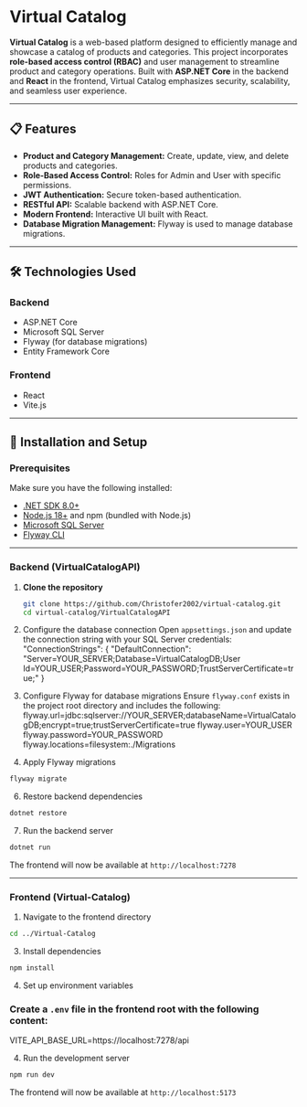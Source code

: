 ﻿# Virtual Catalog

**Virtual Catalog** is a web-based platform designed to efficiently manage and showcase a catalog of products and categories. This project incorporates **role-based access control (RBAC)** and user management to streamline product and category operations. Built with **ASP.NET Core** in the backend and **React** in the frontend, Virtual Catalog emphasizes security, scalability, and seamless user experience.

---

## 📋 Features

- **Product and Category Management:** Create, update, view, and delete products and categories.
- **Role-Based Access Control:** Roles for Admin and User with specific permissions.
- **JWT Authentication:** Secure token-based authentication.
- **RESTful API:** Scalable backend with ASP.NET Core.
- **Modern Frontend:** Interactive UI built with React.
- **Database Migration Management:** Flyway is used to manage database migrations.

---

## 🛠️ Technologies Used

### Backend
- ASP.NET Core
- Microsoft SQL Server
- Flyway (for database migrations)
- Entity Framework Core

### Frontend
- React
- Vite.js

---

## 🚀 Installation and Setup

### Prerequisites
Make sure you have the following installed:

- [.NET SDK 8.0+](https://dotnet.microsoft.com/download)
- [Node.js 18+](https://nodejs.org/) and npm (bundled with Node.js)
- [Microsoft SQL Server](https://www.microsoft.com/en-us/sql-server/sql-server-downloads)
- [Flyway CLI](https://flywaydb.org/getstarted)

---

### Backend (VirtualCatalogAPI)

1. **Clone the repository**
   ```bash
   git clone https://github.com/Christofer2002/virtual-catalog.git
   cd virtual-catalog/VirtualCatalogAPI 
   ```

2. Configure the database connection
Open `appsettings.json` and update the connection string with your SQL Server credentials:
"ConnectionStrings": {
  "DefaultConnection": "Server=YOUR_SERVER;Database=VirtualCatalogDB;User Id=YOUR_USER;Password=YOUR_PASSWORD;TrustServerCertificate=true;"
}

3. Configure Flyway for database migrations
Ensure `flyway.conf` exists in the project root directory and includes the following:
flyway.url=jdbc:sqlserver://YOUR_SERVER;databaseName=VirtualCatalogDB;encrypt=true;trustServerCertificate=true
flyway.user=YOUR_USER
flyway.password=YOUR_PASSWORD
flyway.locations=filesystem:./Migrations

4. Apply Flyway migrations
```bash
flyway migrate
```

6. Restore backend dependencies
```bash
dotnet restore
```

7. Run the backend server
```bash
dotnet run
```
The frontend will now be available at `http://localhost:7278`

---

### Frontend (Virtual-Catalog)

1. Navigate to the frontend directory
```bash
cd ../Virtual-Catalog
```

3. Install dependencies
```bash
npm install
```

4. Set up environment variables
### Create a `.env` file in the frontend root with the following content:
VITE_API_BASE_URL=https://localhost:7278/api

4. Run the development server
```bash
npm run dev
```
The frontend will now be available at `http://localhost:5173`

